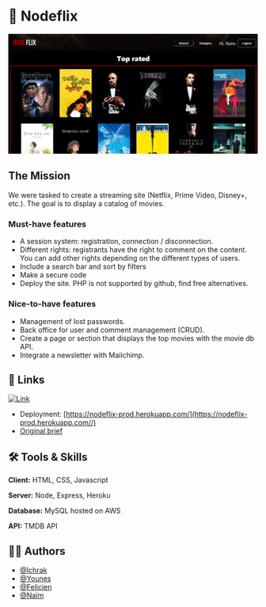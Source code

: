 
# 🍿 Nodeflix

![Screenshot](https://github.com/Saidi-Naim/getflix-project/blob/design/public/Images/ScreenNodeFlix.png)
## The Mission

We were tasked to create a streaming site (Netflix, Prime Video, Disney+, etc.). The goal is to display a catalog of movies. 

### Must-have features

- A session system: registration, connection / disconnection.
- Different rights: registrants have the right to comment on the content. You can add other rights depending on the different types of users.
- Include a search bar and sort by filters
- Make a secure code
- Deploy the site. PHP is not supported by github, find free alternatives.

### Nice-to-have features

- Management of lost passwords.
- Back office for user and comment management (CRUD).
- Create a page or section that displays the top movies with the movie db API.
- Integrate a newsletter with Mailchimp.

## 🔗 Links
[![Link](https://img.shields.io/badge/Link-NodeFlix-green?labelColor=Green&style=flat&link=https://github.com/Saidi-Naim)](https://github.com/Saidi-Naim)

- Deployment: [https://nodeflix-prod.herokuapp.com/](https://nodeflix-prod.herokuapp.com//)
- [Original brief](https://github.com/becodeorg/Swartz-6/blob/main/2.The-Hill/2.PHP/GetflixProject.md/)


## 🛠 Tools & Skills
**Client:** HTML, CSS, Javascript

**Server:** Node, Express, Heroku

**Database:** MySQL hosted on AWS

**API:** TMDB API

## 👯‍♀️ Authors

- [@Ichrak](https://github.com/AIchrak)
- [@Younes](https://github.com/ElmiriYounes)
- [@Felicien](https://github.com/feldeh)
- [@Naïm](https://github.com/Saidi-Naim)


